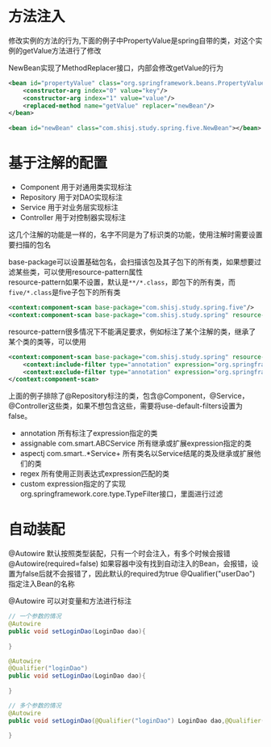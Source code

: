 # 方法注入

修改实例的方法的行为,下面的例子中PropertyValue是spring自带的类，对这个实例的getValue方法进行了修改  

NewBean实现了MethodReplacer接口，内部会修改getValue的行为
```xml
<bean id="propertyValue" class="org.springframework.beans.PropertyValue">
    <constructor-arg index="0" value="key"/>
    <constructor-arg index="1" value="value"/>
    <replaced-method name="getValue" replacer="newBean"/>
</bean>
    
<bean id="newBean" class="com.shisj.study.spring.five.NewBean"></bean>
```


# 基于注解的配置

* Component  用于对通用类实现标注
* Repository 用于对DAO实现标注
* Service  用于对业务层实现标注
* Controller 用于对控制器实现标注

这几个注解的功能是一样的，名字不同是为了标识类的功能，使用注解时需要设置要扫描的包名

base-package可以设置基础包名，会扫描该包及其子包下的所有类，如果想要过滤某些类，可以使用resource-pattern属性  
resource-pattern如果不设置，默认是`**/*.class`，即包下的所有类，而`five/*.class`是five子包下的所有类

```xml
<context:component-scan base-package="com.shisj.study.spring.five"/>
<context:component-scan base-package="com.shisj.study.spring" resource-pattern="five/*.class"/>
```
resource-pattern很多情况下不能满足要求，例如标注了某个注解的类，继承了某个类的类等，可以使用

```xml
<context:component-scan base-package="com.shisj.study.spring" resource-pattern="five/*.class">
    <context:include-filter type="annotation" expression="org.springframework.stereotype.Service" />
    <context:exclude-filter type="annotation" expression="org.springframework.stereotype.Repository" />
</context:component-scan>
```

上面的例子排除了@Repository标注的类，包含@Component，@Service，@Controller这些类，如果不想包含这些，需要将use-default-filters设置为false。


* annotation  所有标注了expression指定的类
* assignable  com.smart.ABCService 所有继承或扩展expression指定的类
* aspectj com.smart..*Service+  所有类名以Service结尾的类及继承或扩展他们的类
* regex  所有使用正则表达式expression匹配的类
* custom  expression指定的了实现org.springframework.core.type.TypeFilter接口，里面进行过滤


# 自动装配

@Autowire 默认按照类型装配，只有一个时会注入，有多个时候会报错
@Autowire(required=false) 如果容器中没有找到自动注入的Bean，会报错，设置为false后就不会报错了，因此默认的required为true
@Qualifier("userDao") 指定注入Bean的名称

@Autowire 可以对变量和方法进行标注

```java
// 一个参数的情况
@Autowire
public void setLoginDao(LoginDao dao){
    
}

@Autowire
@Qualifier("loginDao")
public void setLoginDao(LoginDao dao){
    
}

// 多个参数的情况
@Autowire
public void setLoginDao(@Qualifier("loginDao") LoginDao dao,@Qualifier("userDao") UserDao userDao){
    
}

```